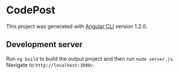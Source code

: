 # CodePost

This project was generated with [Angular CLI](https://github.com/angular/angular-cli) version 1.2.0.

## Development server

Run `ng build` to build the output project and then run `node server.js`. Navigate to `http://localhost:3000/`.